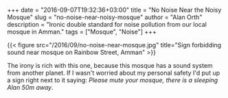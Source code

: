 +++
date = "2016-09-07T19:32:36+03:00"
title = "No Noise Near the Noisy Mosque"
slug = "no-noise-near-noisy-mosque"
author = "Alan Orth"
description = "Ironic double standard for noise pollution from our local mosque in Amman."
tags = ["Mosque", "Noise"]
+++

{{< figure src="/2016/09/no-noise-near-mosque.jpg" title="Sign forbidding sound near mosque on Rainbow Street, Amman" >}}

The irony is rich with this one, because this mosque has a sound system from another planet. If I wasn't worried about my personal safety I'd put up a sign right next to it saying: _Please mute your mosque, there is a sleeping Alan 50m away_.
